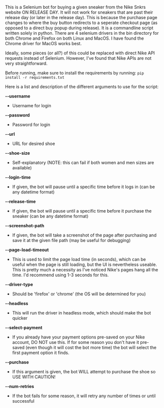    This is a Selenium bot for buying a given sneaker from the Nike Snkrs website ON RELEASE DAY. 
   It will not work for sneakers that are past their release day (or later in the release day). 
   This is because the purchase page changes to where the buy button redirects to a seperate checkout page (as opposed to a direct buy popup during release).
It is a commandline script written solely in python.
There are 4 selenium drivers in the bin directory for both Chrome and Firefox on both Linux and MacOS.
I have found the Chrome driver for MacOS works best.

Ideally, some pieces (or all?) of this could be replaced with direct Nike API requests instead of Selenium. However, I've found that Nike APIs are not very straightforward. 

Before running, make sure to install the requirements by running: `pip install -r requirements.txt`

Here is a list and description of the different arguments to use for the script:

<b>--username</b>
* Username for login

<b>--password</b>
* Password for login

<b>--url</b>
* URL for desired shoe

<b>--shoe-size</b>
* Self-explanatory (NOTE: this can fail if both women and men sizes are available)

<b>--login-time</b>
* If given, the bot will pause until a specific time before it logs in (can be any datetime format)

<b>--release-time</b>
* If given, the bot will pause until a specific time before it purchase the sneaker (can be any datetime format)

<b>--screenshot-path</b>
* If given, the bot will take a screenshot of the page after purchasing and save it at the given file path (may be useful for debugging)

<b>--page-load-timeout</b>
* This is used to limit the page load time (in seconds), which can be useful when the page is still loading, but the UI is nevertheless useable. This is pretty much a necessity as I've noticed Nike's pages hang all the time. I'd recommend using 1-3 seconds for this. 

<b>--driver-type</b>
* Should be 'firefox' or 'chrome' (the OS will be determined for you)

<b>--headless</b>
* This will run the driver in headless mode, which should make the bot quicker

<b>--select-payment</b>
* If you already have your payment options pre-saved on your Nike account, DO NOT use this. If for some reason you don't have it pre-saved (even though it will cost the bot more time) the bot will select the first payment option it finds.

<b>--purchase</b>
* If this argument is given, the bot WILL attempt to purchase the shoe so USE WITH CAUTION!

<b>--num-retries</b>
* If the bot fails for some reason, it will retry any number of times or until successful
    
 
   
